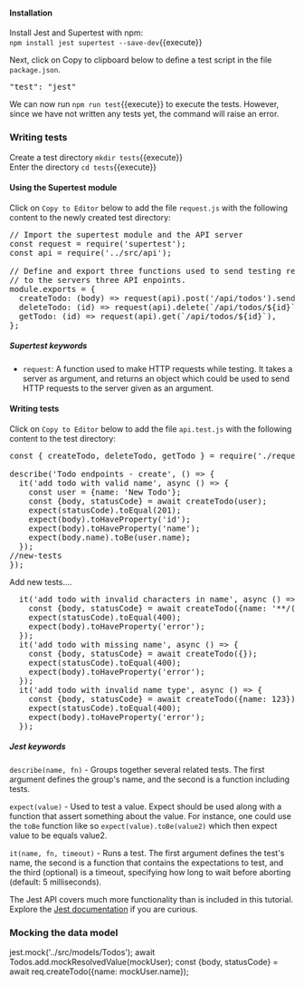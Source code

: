 
#### Installation

Install Jest and Supertest with npm:  
`npm install jest supertest --save-dev`{{execute}}

Next, click on Copy to clipboard below to define a test script in the file `package.json`.

<pre class="file" data-filename="server/package.json" data-target="insert" data-marker='"insert-test":""'>"test": "jest"</pre>

We can now run `npm run test`{{execute}} to execute the tests. However, since we have not written any tests yet, the command will raise an error.

### Writing tests

Create a test directory `mkdir tests`{{execute}}  
Enter the directory `cd tests`{{execute}}  

#### Using the Supertest module

Click on `Copy to Editor` below to add the file `request.js` with the following content to the newly created test directory:

<pre class="file" data-filename="server/tests/request.js" data-target="replace">
// Import the supertest module and the API server
const request = require('supertest');
const api = require('../src/api');

// Define and export three functions used to send testing requests
// to the servers three API enpoints.
module.exports = {
  createTodo: (body) => request(api).post('/api/todos').send(body),
  deleteTodo: (id) => request(api).delete(`/api/todos/${id}`),
  getTodo: (id) => request(api).get(`/api/todos/${id}`),
};
</pre>

##### Supertest keywords
- `request`: A function used to make HTTP requests while testing. It takes a server as argument, and returns an object which could be used to send HTTP requests to the server given as an argument.

#### Writing tests

Click on `Copy to Editor` below to add the file `api.test.js` with the following content to the test directory:

<pre class="file" data-filename="server/tests/api.test.js" data-target="replace">
const { createTodo, deleteTodo, getTodo } = require('./request');

describe('Todo endpoints - create', () => {
  it('add todo with valid name', async () => {
    const user = {name: 'New Todo'};
    const {body, statusCode} = await createTodo(user);
    expect(statusCode).toEqual(201);
    expect(body).toHaveProperty('id');
    expect(body).toHaveProperty('name');
    expect(body.name).toBe(user.name);
  });
//new-tests
});
</pre>



Add new tests....



<pre class="file" data-filename="server/tests/api.test.js" data-target="insert" data-marker="//new-tests">
  it('add todo with invalid characters in name', async () => {
    const {body, statusCode} = await createTodo({name: '**/(&%#**'});
    expect(statusCode).toEqual(400);
    expect(body).toHaveProperty('error');
  });
  it('add todo with missing name', async () => {
    const {body, statusCode} = await createTodo({});
    expect(statusCode).toEqual(400);
    expect(body).toHaveProperty('error');
  });
  it('add todo with invalid name type', async () => {
    const {body, statusCode} = await createTodo({name: 123});
    expect(statusCode).toEqual(400);
    expect(body).toHaveProperty('error');
  });</pre>

##### Jest keywords
`describe(name, fn)` - Groups together several related tests. The first argument defines the group's name, and the second is a function including tests.

`expect(value)` - Used to test a value. Expect should be used along with a function that assert something about the value. For instance, one could use the `toBe` function like so `expect(value).toBe(value2)` which then expect value to be equals value2.

`it(name, fn, timeout)` - Runs a test. The first argument defines the test's name, the second is a function that contains the expectations to test, and the third (optional) is a timeout, specifying how long to wait before aborting (default: 5 milliseconds).

The Jest API covers much more functionality than is included in this tutorial. Explore the [Jest documentation](https://jestjs.io/docs/api) if you are curious.

### Mocking the data model

jest.mock('../src/models/Todos');
await Todos.add.mockResolvedValue(mockUser);
const {body, statusCode} = await req.createTodo({name: mockUser.name});